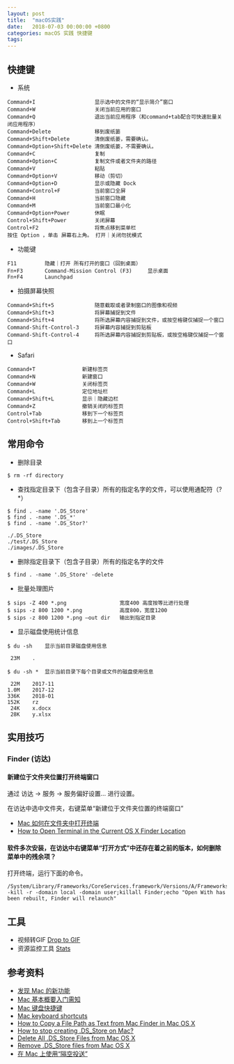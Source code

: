 ```yaml
---
layout: post
title:  "macOS实践"
date:   2018-07-03 00:00:00 +0800
categories: macOS 实践 快捷键
tags: 
---
```


## 快捷键
* 系统
```
Command+I                   显示选中的文件的“显示简介”窗口
Command+W                   关闭当前应用的窗口
Command+Q                   退出当前应用程序（和command+tab配合可快速批量关闭应用程序）
Command+Delete              移到废纸篓
Command+Shift+Delete        清倒废纸蒌，需要确认。
Command+Option+Shift+Delete 清倒废纸蒌，不需要确认。
Command+C                   复制
Command+Option+C            复制文件或者文件夹的路径
Command+V                   粘贴
Command+Option+V            移动（剪切）
Command+Option+D            显示或隐藏 Dock
Command+Control+F           当前窗口全屏
Command+H                   当前窗口隐藏
Command+M                   当前窗口最小化
Command+Option+Power        休眠
Control+Shift+Power         关闭屏幕
Control+F2                  将焦点移到菜单栏
按住 Option ，单击 屏幕右上角。 打开｜关闭勿扰模式
```
* 功能键
```
F11         隐藏｜打开 所有打开的窗口（回到桌面）
Fn+F3       Command-Mission Control (F3)     显示桌面
Fn+F4       Launchpad
```

* 拍摄屏幕快照
```
Command+Shift+5             随意截取或者录制窗口的图像和视频
Command+Shift+3             将屏幕捕捉到文件
Command+Shift+4             将所选屏幕内容捕捉到文件，或按空格键仅捕捉一个窗口
Command-Shift-Control-3     将屏幕内容捕捉到剪贴板
Command-Shift-Control-4     将所选屏幕内容捕捉到剪贴板，或按空格键仅捕捉一个窗口
```

* Safari
```
Command+T               新建标签页
Command+N               新建窗口
Command+W               关闭标签页
Command+L               定位地址栏
Command+Shift+L         显示｜隐藏边栏
Command+Z               撤销关闭的标签页
Control+Tab             移到下一个标签页
Control+Shift+Tab       移到上一个标签页
```

## 常用命令
* 删除目录
```shell
$ rm -rf directory
```

* 查找指定目录下（包含子目录）所有的指定名字的文件，可以使用通配符（? *）
```shell
$ find . -name '.DS_Store'
$ find . -name '.DS_*'
$ find . -name '.DS_Stor?'
```
```
./.DS_Store
./test/.DS_Store
./images/.DS_Store
```

* 删除指定目录下（包含子目录）所有的指定名字的文件
```shell
$ find . -name '.DS_Store' -delete
```

* 批量处理图片
```shell
$ sips -Z 400 *.png                 宽度400 高度按等比进行处理
$ sips -z 800 1200 *.png            高度800，宽度1200
$ sips -z 800 1200 *.png —out dir   输出到指定目录
```

* 显示磁盘使用统计信息
```shell
$ du -sh    显示当前目录磁盘使用信息
```
```
 23M    .
```
```shell
$ du -sh *  显示当前目录下每个目录或文件的磁盘使用信息
```
```
 22M    2017-11
1.0M    2017-12
336K    2018-01
152K    rz
 24K    x.docx
 28K    y.xlsx
```

## 实用技巧
### Finder (访达)
#### 新建位于文件夹位置打开终端窗口
通过 访达 -> 服务 -> 服务偏好设置... 进行设置。

在访达中选中文件夹，右键菜单“新建位于文件夹位置的终端窗口”

* [Mac 如何在文件夹中打开终端](https://blog.csdn.net/ywb201314/article/details/104007924)
* [How to Open Terminal in the Current OS X Finder Location](https://www.howtogeek.com/210147/how-to-open-terminal-in-the-current-os-x-finder-location/)

#### 软件多次安装，在访达中右键菜单“打开方式”中还存在着之前的版本，如何删除菜单中的残余项？
打开终端，运行下面的命令。
```shell
/System/Library/Frameworks/CoreServices.framework/Versions/A/Frameworks/LaunchServices.framework/Versions/A/Support/lsregister -kill -r -domain local -domain user;killall Finder;echo "Open With has been rebuilt, Finder will relaunch"
```

## 工具
* 视频转GIF [Drop to GIF](https://github.com/mortenjust/droptogif)
* 资源监控工具 [Stats](https://github.com/exelban/stats)

## 参考资料
* [发现 Mac 的新功能](https://help.apple.com/macOS/mojave/whats-new/?lang=zh-hans)
* [Mac 基本概要入门需知](https://help.apple.com/macOS/mojave/mac-basics/)
* [Mac 键盘快捷键](https://support.apple.com/zh-cn/HT201236)
* [Mac keyboard shortcuts](https://support.apple.com/en-us/HT201236)
* [How to Copy a File Path as Text from Mac Finder in Mac OS X](http://osxdaily.com/2015/11/05/copy-file-path-name-text-mac-os-x-finder/)
* [How to stop creating .DS_Store on Mac?](https://stackoverflow.com/questions/18015978/how-to-stop-creating-ds-store-on-mac)
* [Delete All .DS_Store Files from Mac OS X](http://osxdaily.com/2012/07/05/delete-all-ds-store-files-from-mac-os-x/)
* [Remove .DS_Store files from Mac OS X](https://helpx.adobe.com/dreamweaver/kb/remove-ds-store-files-mac.html)
* [在 Mac 上使用“隔空投送”](https://support.apple.com/zh-cn/HT203106)
